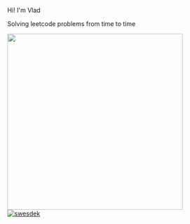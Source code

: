 Hi! I'm Vlad

Solving leetcode problems from time to time

<img src="https://leetcard.jacoblin.cool/swesdek?theme=dark&font=Roboto&ext=contest&compact=true" width="400"/><br>
[![swesdek](https://www.codewars.com/users/Swesdek/badges/small)](https://www.codewars.com/users/swesdek)
<br>
